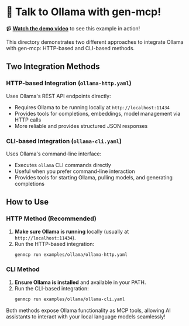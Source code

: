 # 🤖 Talk to Ollama with gen-mcp!

📹 **[Watch the demo video](https://youtu.be/yqJV9rNwfg8)** to see this example in action!

This directory demonstrates two different approaches to integrate Ollama with gen-mcp: HTTP-based and CLI-based methods.

## Two Integration Methods

### HTTP-based Integration (`ollama-http.yaml`)
Uses Ollama's REST API endpoints directly:
- Requires Ollama to be running locally at `http://localhost:11434`
- Provides tools for completions, embeddings, model management via HTTP calls
- More reliable and provides structured JSON responses

### CLI-based Integration (`ollama-cli.yaml`) 
Uses Ollama's command-line interface:
- Executes `ollama` CLI commands directly
- Useful when you prefer command-line interaction
- Provides tools for starting Ollama, pulling models, and generating completions

## How to Use

### HTTP Method (Recommended)
1. **Make sure Ollama is running** locally (usually at `http://localhost:11434`).
2. Run the HTTP-based integration:
   ```bash
   genmcp run examples/ollama/ollama-http.yaml
   ```

### CLI Method  
1. **Ensure Ollama is installed** and available in your PATH.
2. Run the CLI-based integration:
   ```bash
   genmcp run examples/ollama/ollama-cli.yaml
   ```

Both methods expose Ollama functionality as MCP tools, allowing AI assistants to interact with your local language models seamlessly!
